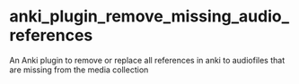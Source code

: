 # anki_plugin_remove_missing_audio_references
An Anki plugin to remove or replace all references in anki to audiofiles that are missing from the media collection

